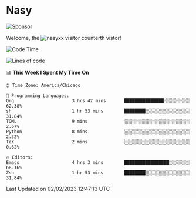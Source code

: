 # Nasy

<!--
<p align="center">
<img height="200" src="https://github-readme-stats.vercel.app/api?username=nasyxx&count_private=true&show_icons=true&theme=dracula&include_all_commits=true"/>
<img height="200" src="https://github-readme-stats.vercel.app/api/top-langs/?username=nasyxx&theme=dracula&hide=html,jupyter+notebook&count_private=true&show_icons=true"/>
</p>

  
----------------
-->

![Sponsor](https://img.shields.io/static/v1.svg?label=Sponsor&message=%E2%9D%A4&logo=GitHub&style=flat&color=pink)
 
Welcome, the ![nasyxx visitor counter](https://count.getloli.com/get/@nasyxx?theme=rule34)th vistor!
 
<!--START_SECTION:waka-->
![Code Time](http://img.shields.io/badge/Code%20Time-3%2C133%20hrs%2054%20mins-blue)

![Lines of code](https://img.shields.io/badge/From%20Hello%20World%20I%27ve%20Written-5%20Million%20lines%20of%20code-blue)

📊 **This Week I Spent My Time On** 

```text
⌚︎ Time Zone: America/Chicago

💬 Programming Languages: 
Org                      3 hrs 42 mins       ███████████████░░░░░░░░░░   62.38% 
sh                       1 hr 53 mins        ████████░░░░░░░░░░░░░░░░░   31.84% 
TOML                     9 mins              ░░░░░░░░░░░░░░░░░░░░░░░░░   2.67% 
Python                   8 mins              ░░░░░░░░░░░░░░░░░░░░░░░░░   2.32% 
TeX                      2 mins              ░░░░░░░░░░░░░░░░░░░░░░░░░   0.62%

🔥 Editors: 
Emacs                    4 hrs 3 mins        █████████████████░░░░░░░░   68.16% 
Zsh                      1 hr 53 mins        ████████░░░░░░░░░░░░░░░░░   31.84%

```


 Last Updated on 02/02/2023 12:47:13 UTC
<!--END_SECTION:waka-->

<!-- ![visitors](https://visitor-badge.laobi.icu/badge?page_id=nasyxx.nasyxx) -->
